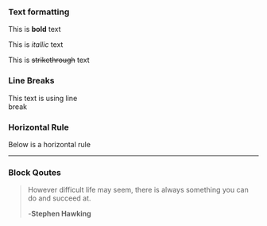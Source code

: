 ### Text formatting

This is **bold** text

This is _itallic_ text

This is ~~strikethrough~~ text

### Line Breaks

This text is using line<br>
break

### Horizontal Rule

Below is a horizontal rule

---

### Block Qoutes

> However difficult life may seem, there is always something you can do and succeed at.
>
> -**Stephen Hawking**

